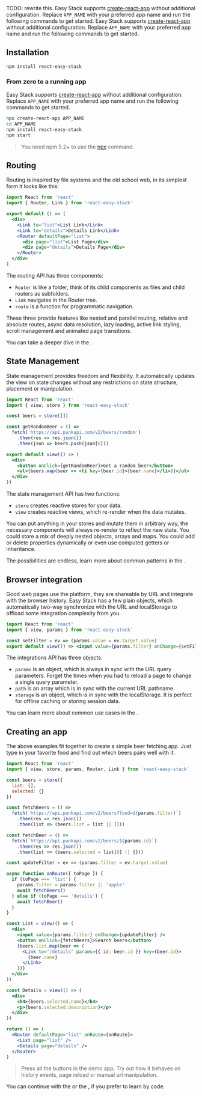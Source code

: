 <header id="header"></header>

TODO: rewrite this. Easy Stack supports [create-react-app](https://github.com/facebookincubator/create-react-app) without additional configuration. Replace `APP_NAME` with your preferred app name and run the following commands to get started. Easy Stack supports [create-react-app](https://github.com/facebookincubator/create-react-app) without additional configuration. Replace `APP_NAME` with your preferred app name and run the following commands to get started.

## Installation

`npm install react-easy-stack`

### From zero to a running app

Easy Stack supports [create-react-app](https://github.com/facebookincubator/create-react-app) without additional configuration. Replace `APP_NAME` with your preferred app name and run the following commands to get started.

```bash
npx create-react-app APP_NAME
cd APP_NAME
npm install react-easy-stack
npm start
```

> You need npm 5.2+ to use the [npx](https://www.npmjs.com/package/npx) command.

## Routing

Routing is inspired by file systems and the old school web, in its simplest form it looks like this:

```jsx
import React from 'react'
import { Router, Link } from 'react-easy-stack'

export default () => (
  <div>
    <Link to="list">List Link</Link>
    <Link to="details">Details Link</Link>
    <Router defaultPage="list">
      <div page="list">List Page</div>
      <div page="details">Details Page</div>
    </Router>
  </div>
)
```

<div id="routing-demo"></div>

The routing API has three components:

- `Router` is like a folder, think of its child components as files and child routers as subfolders.
- `Link` navigates in the Router tree.
- `route` is a function for programmatic navigation.

These three provide features like nested and parallel routing, relative and absolute routes, async data resolution, lazy loading, active link styling, scroll management and animated page transitions.

You can take a deeper dive in the <span id="routing-link"></span>.

## State Management

State management provides freedom and flexibility. It automatically updates the view on state changes without any restrictions on state structure, placement or manipulation.

```jsx
import React from 'react'
import { view, store } from 'react-easy-stack'

const beers = store([])

const getRandomBeer = () =>
  fetch('https://api.punkapi.com/v2/beers/random')
    .then(res => res.json())
    .then(json => beers.push(json[0]))

export default view(() => (
  <div>
    <button onClick={getRandomBeer}>Get a random beer</button>
    <ul>{beers.map(beer => <li key={beer.id}>{beer.name}</li>)}</ul>
  </div>
))
```

<div id="state-demo"></div>

The state management API has two functions:

- `store` creates reactive stores for your data.
- `view` creates reactive views, which re-render when the data mutates.

You can put anything in your stores and mutate them in arbitrary way, the necessary components will always re-render to reflect the new state. You could store a mix of deeply nested objects, arrays and maps. You could add or delete properties dynamically or even use computed getters or inheritance.

The possibilities are endless, learn more about common patterns in the <span id="state-link"></span>.

## Browser integration

Good web pages use the platform, they are shareable by URL and integrate with the browser history. Easy Stack has a few plain objects, which automatically two-way synchronize with the URL and localStorage to offload some integration complexity from you.

```jsx
import React from 'react'
import { view, params } from 'react-easy-stack'

const setFilter = ev => (params.value = ev.target.value)
export default view(() => <input value={params.filter} onChange={setFilter} />)
```

<div id="integrations-demo"></div>

The integrations API has three objects:

- `params` is an object, which is always in sync with the URL query parameters. Forget the times when you had to reload a page to change a single query parameter.
- `path` is an array which is in sync with the current URL pathname.
- `storage` is an object, which is in sync with the localStorage. It is perfect for offline caching or storing session data.

You can learn more about common use cases in the <span id="integrations-link"></span>.

## Creating an app

The above examples fit together to create a simple beer fetching app. Just type in your favorite food and find out which beers pairs well with it.

```jsx
import React from 'react'
import { view, store, params, Router, Link } from 'react-easy-stack'

const beers = store({
  list: [],
  selected: {}
})

const fetchBeers = () =>
  fetch(`https://api.punkapi.com/v2/beers?food=${params.filter}`)
    .then(res => res.json())
    .then(list => (beers.list = list || []))

const fetchBeer = () =>
  fetch(`https://api.punkapi.com/v2/beers/${params.id}`)
    .then(res => res.json())
    .then(list => (beers.selected = list[0] || {}))

const updateFilter = ev => (params.filter = ev.target.value)

async function onRoute({ toPage }) {
  if (toPage === 'list') {
    params.filter = params.filter || 'apple'
    await fetchBeers()
  } else if (toPage === 'details') {
    await fetchBeer()
  }
}

const List = view(() => (
  <div>
    <input value={params.filter} onChange={updateFilter} />
    <button onClick={fetchBeers}>Search beers</button>
    {beers.list.map(beer => (
      <Link to="/details" params={{ id: beer.id }} key={beer.id}>
        {beer.name}
      </Link>
    ))}
  </div>
))

const Details = view(() => (
  <div>
    <h4>{beers.selected.name}</h4>
    <p>{beers.selected.description}</p>
  </div>
))

return () => (
  <Router defaultPage="list" onRoute={onRoute}>
    <List page="list" />
    <Details page="details" />
  </Router>
)
```

<div id="final-demo"></div>

> Press all the buttons in the demo app. Try out how it behaves on history events, page reload or manual url manipulation.

You can continue with the <span id="docs-link"></span> or the <span id="examples-link"></span>, if you prefer to learn by code.

